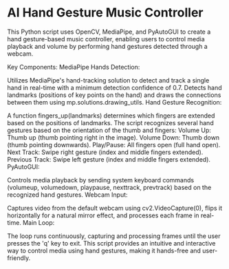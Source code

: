 # AI Hand Gesture Music Controller
This Python script uses OpenCV, MediaPipe, and PyAutoGUI to create a hand gesture-based music controller, enabling users to control media playback and volume by performing hand gestures detected through a webcam.

Key Components:
MediaPipe Hands Detection:

Utilizes MediaPipe's hand-tracking solution to detect and track a single hand in real-time with a minimum detection confidence of 0.7.
Detects hand landmarks (positions of key points on the hand) and draws the connections between them using mp.solutions.drawing_utils.
Hand Gesture Recognition:

A function fingers_up(landmarks) determines which fingers are extended based on the positions of landmarks.
The script recognizes several hand gestures based on the orientation of the thumb and fingers:
Volume Up: Thumb up (thumb pointing right in the image).
Volume Down: Thumb down (thumb pointing downwards).
Play/Pause: All fingers open (full hand open).
Next Track: Swipe right gesture (index and middle fingers extended).
Previous Track: Swipe left gesture (index and middle fingers extended).
PyAutoGUI:

Controls media playback by sending system keyboard commands (volumeup, volumedown, playpause, nexttrack, prevtrack) based on the recognized hand gestures.
Webcam Input:

Captures video from the default webcam using cv2.VideoCapture(0), flips it horizontally for a natural mirror effect, and processes each frame in real-time.
Main Loop:

The loop runs continuously, capturing and processing frames until the user presses the 'q' key to exit.
This script provides an intuitive and interactive way to control media using hand gestures, making it hands-free and user-friendly.






